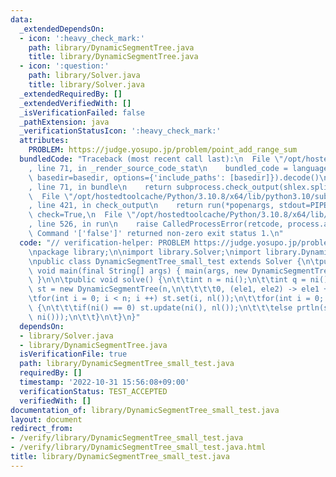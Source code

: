 ```yaml
---
data:
  _extendedDependsOn:
  - icon: ':heavy_check_mark:'
    path: library/DynamicSegmentTree.java
    title: library/DynamicSegmentTree.java
  - icon: ':question:'
    path: library/Solver.java
    title: library/Solver.java
  _extendedRequiredBy: []
  _extendedVerifiedWith: []
  _isVerificationFailed: false
  _pathExtension: java
  _verificationStatusIcon: ':heavy_check_mark:'
  attributes:
    PROBLEM: https://judge.yosupo.jp/problem/point_add_range_sum
  bundledCode: "Traceback (most recent call last):\n  File \"/opt/hostedtoolcache/Python/3.10.8/x64/lib/python3.10/site-packages/onlinejudge_verify/documentation/build.py\"\
    , line 71, in _render_source_code_stat\n    bundled_code = language.bundle(stat.path,\
    \ basedir=basedir, options={'include_paths': [basedir]}).decode()\n  File \"/opt/hostedtoolcache/Python/3.10.8/x64/lib/python3.10/site-packages/onlinejudge_verify/languages/user_defined.py\"\
    , line 71, in bundle\n    return subprocess.check_output(shlex.split(command))\n\
    \  File \"/opt/hostedtoolcache/Python/3.10.8/x64/lib/python3.10/subprocess.py\"\
    , line 421, in check_output\n    return run(*popenargs, stdout=PIPE, timeout=timeout,\
    \ check=True,\n  File \"/opt/hostedtoolcache/Python/3.10.8/x64/lib/python3.10/subprocess.py\"\
    , line 526, in run\n    raise CalledProcessError(retcode, process.args,\nsubprocess.CalledProcessError:\
    \ Command '['false']' returned non-zero exit status 1.\n"
  code: "// verification-helper: PROBLEM https://judge.yosupo.jp/problem/point_add_range_sum\n\
    \npackage library;\n\nimport library.Solver;\nimport library.DynamicSegmentTree;\n\
    \npublic class DynamicSegmentTree_small_test extends Solver {\n\tpublic static\
    \ void main(final String[] args) { main(args, new DynamicSegmentTree_small_test());\
    \ }\n\n\tpublic void solve() {\n\t\tint n = ni();\n\t\tint q = ni();\n\t\tDynamicSegmentTree\
    \ st = new DynamicSegmentTree(n,\n\t\t\t\t0, (ele1, ele2) -> ele1 + ele2);\n\t\
    \tfor(int i = 0; i < n; i ++) st.set(i, nl());\n\t\tfor(int i = 0; i < q; i ++)\
    \ {\n\t\t\tif(ni() == 0) st.update(ni(), nl());\n\t\t\telse prtln(st.find(ni(),\
    \ ni()));\n\t\t}\n\t}\n}"
  dependsOn:
  - library/Solver.java
  - library/DynamicSegmentTree.java
  isVerificationFile: true
  path: library/DynamicSegmentTree_small_test.java
  requiredBy: []
  timestamp: '2022-10-31 15:56:08+09:00'
  verificationStatus: TEST_ACCEPTED
  verifiedWith: []
documentation_of: library/DynamicSegmentTree_small_test.java
layout: document
redirect_from:
- /verify/library/DynamicSegmentTree_small_test.java
- /verify/library/DynamicSegmentTree_small_test.java.html
title: library/DynamicSegmentTree_small_test.java
---
```


